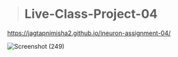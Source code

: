 > # Live-Class-Project-04

https://jagtapnimisha2.github.io/ineuron-assignment-04/

![Screenshot (249)](https://user-images.githubusercontent.com/120504401/217303804-d0361af6-204f-4988-885a-8bcc5860be51.png)
